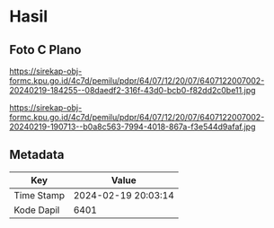 # Hasil

## Foto C Plano

https://sirekap-obj-formc.kpu.go.id/4c7d/pemilu/pdpr/64/07/12/20/07/6407122007002-20240219-184255--08daedf2-316f-43d0-bcb0-f82dd2c0be11.jpg

https://sirekap-obj-formc.kpu.go.id/4c7d/pemilu/pdpr/64/07/12/20/07/6407122007002-20240219-190713--b0a8c563-7994-4018-867a-f3e544d9afaf.jpg


## Metadata

| Key        | Value               |
| ---------- | ------------------- |
| Time Stamp | 2024-02-19 20:03:14 |
| Kode Dapil | 6401                |



